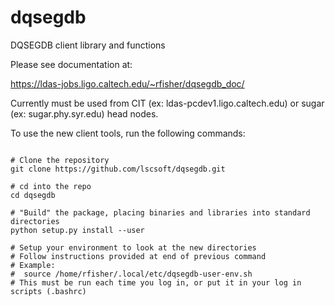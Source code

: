 dqsegdb
=======

DQSEGDB client library and functions

Please see documentation at: 

https://ldas-jobs.ligo.caltech.edu/~rfisher/dqsegdb_doc/

Currently must be used from CIT (ex: ldas-pcdev1.ligo.caltech.edu) or sugar (ex: sugar.phy.syr.edu) head nodes.

To use the new client tools, run the following commands:

```

# Clone the repository
git clone https://github.com/lscsoft/dqsegdb.git

# cd into the repo
cd dqsegdb

# "Build" the package, placing binaries and libraries into standard directories
python setup.py install --user

# Setup your environment to look at the new directories
# Follow instructions provided at end of previous command
# Example:
#  source /home/rfisher/.local/etc/dqsegdb-user-env.sh
# This must be run each time you log in, or put it in your log in scripts (.bashrc)

```
